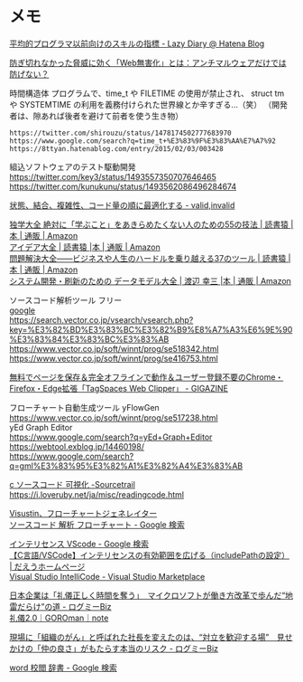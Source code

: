 # メモ

[平均的プログラマ以前向けのスキルの指標 - Lazy Diary @ Hatena Blog](https://satob.hatenablog.com/entry/2018/10/26/012245#fn-eb59eb33)

[防ぎ切れなかった脅威に効く「Web無害化」とは：アンチマルウェアだけでは防げない？](https://members.techtarget.itmedia.co.jp/tt/members/2203/01/news01.html)


時間構造体
	プログラムで、time_t や FILETIME の使用が禁止され、
	struct tm や SYSTEMTIME の利用を義務付けられた世界線とか辛すぎる…（笑）
	（開発者は、隙あれば後者を避けて前者を使う生き物）
	
	https://twitter.com/shirouzu/status/1478174502777683970
	https://www.google.com/search?q=time_t+%E3%83%9F%E3%83%AA%E7%A7%92
	https://8ttyan.hatenablog.com/entry/2015/02/03/003428

組込ソフトウェアのテスト駆動開発  
	https://twitter.com/key3/status/1493557350707646465  
	https://twitter.com/kunukunu/status/1493562086496284674  

[状態、結合、複雑性、コード量の順に最適化する - valid,invalid](https://ohbarye.hatenablog.jp/entry/2022/01/31/state-coupling-complexity-code)


[独学大全 絶対に「学ぶこと」をあきらめたくない人のための55の技法 | 読書猿 |本 | 通販 | Amazon](https://www.amazon.co.jp/dp/4478108536)  
[アイデア大全 | 読書猿 |本 | 通販 | Amazon](https://www.amazon.co.jp/dp/4894517450)  
[問題解決大全――ビジネスや人生のハードルを乗り越える37のツール | 読書猿 |本 | 通販 | Amazon](https://www.amazon.co.jp/dp/4894517809)  
[システム開発・刷新のための データモデル大全 | 渡辺 幸三 |本 | 通販 | Amazon](https://www.amazon.co.jp/dp/4534057776)  


ソースコード解析ツール フリー  
[google](https://www.google.com/search?q=%E3%82%BD%E3%83%BC%E3%82%B9%E3%82%B3%E3%83%BC%E3%83%89%E8%A7%A3%E6%9E%90%E3%83%84%E3%83%BC%E3%83%AB+%E3%83%95%E3%83%AA%E3%83%BC)  
https://search.vector.co.jp/vsearch/vsearch.php?key=%E3%82%BD%E3%83%BC%E3%82%B9%E8%A7%A3%E6%9E%90%E3%83%84%E3%83%BC%E3%83%AB  
https://www.vector.co.jp/soft/winnt/prog/se518342.html  
https://www.vector.co.jp/soft/winnt/prog/se416753.html  




[無料でページを保存＆完全オフラインで動作＆ユーザー登録不要のChrome・Firefox・Edge拡張「TagSpaces Web Clipper」 - GIGAZINE](https://gigazine.net/news/20220319-tagspaces-web-clipper/)  



フローチャート自動生成ツール yFlowGen  
	https://www.vector.co.jp/soft/winnt/prog/se517238.html  
	yEd Graph Editor  
		https://www.google.com/search?q=yEd+Graph+Editor  
		https://webtool.exblog.jp/14460198/  
		https://www.google.com/search?q=gml%E3%83%95%E3%82%A1%E3%82%A4%E3%83%AB  

[c ソースコード 可視化 -Sourcetrail](https://www.google.com/search?q=c+%E3%82%BD%E3%83%BC%E3%82%B9%E3%82%B3%E3%83%BC%E3%83%89+%E5%8F%AF%E8%A6%96%E5%8C%96+-Sourcetrail
)  
https://i.loveruby.net/ja/misc/readingcode.html



[Visustin、フローチャートジェネレイター](https://www.aivosto.com/visustin-ja.html)  
[ソースコード 解析 フローチャート - Google 検索](https://www.google.com/search?q=%E3%82%BD%E3%83%BC%E3%82%B9%E3%82%B3%E3%83%BC%E3%83%89+%E8%A7%A3%E6%9E%90+%E3%83%95%E3%83%AD%E3%83%BC%E3%83%81%E3%83%A3%E3%83%BC%E3%83%88)  


[インテリセンス VScode - Google 検索](https://www.google.com/search?q=%E3%82%A4%E3%83%B3%E3%83%86%E3%83%AA%E3%82%BB%E3%83%B3%E3%82%B9+VScode)  
[【C言語/VSCode】インテリセンスの有効範囲を広げる（includePathの設定） | だえうホームページ](https://daeudaeu.com/c-intellisense/)  
[Visual Studio IntelliCode - Visual Studio Marketplace](https://marketplace.visualstudio.com/items?itemName=VisualStudioExptTeam.vscodeintellicode)  



[日本企業は「礼儀正しく時間を奪う」　マイクロソフトが働き方改革で歩んだ“地雷だらけ”の道 - ログミーBiz](https://logmi.jp/business/articles/243422)  
[礼儀2.0｜GOROman｜note](https://note.com/goroman/n/nbf01e0c95873)  

[現場に「組織のがん」と呼ばれた社長を変えたのは、“対立を歓迎する場”　見せかけの「仲の良さ」がもたらす本当のリスク - ログミーBiz](https://logmi.jp/business/articles/326292)  


[word 校閲 辞書 - Google 検索](https://www.google.com/search?q=word+%E6%A0%A1%E9%96%B2+%E8%BE%9E%E6%9B%B8)  